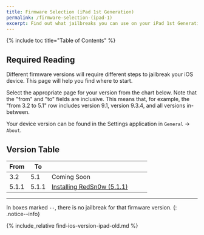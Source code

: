```yaml
---
title: Firmware Selection (iPad 1st Generation)
permalink: /firmware-selection-(ipad-1)
excerpt: Find out what jailbreaks you can use on your iPad 1st Generation
---
```


{% include toc title="Table of Contents" %}

## Required Reading

Different firmware versions will require different steps to jailbreak your iOS device. This page will help you find where to start.

Select the appropriate page for your version from the chart below. Note that the "from" and "to" fields are inclusive. This means that, for example, the "from 3.2 to 5.1" row includes version 9.1, version 9.3.4, and all versions in-between.

Your device version can be found in the Settings application in `General` -> `About`.

## Version Table

<table class="version_table">
  <colgroup>
    <col span="1" style="width: 15%;">
    <col span="1" style="width: 15%;">
    <col span="1" style="width: 70%;">
  </colgroup>
  <thead>
    <tr>
      <th>From</th>
      <th>To</th>
      <th></th>
    </tr>
  </thead>
  <tbody>
  <tr>
      <td>3.2</td>
      <td>5.1</td>
      <td>Coming Soon</td>
    </tr>
  <tr>
      <td>5.1.1</td>
      <td>5.1.1</td>
      <td><a href="installing-redsn0w-511">Installing RedSn0w (5.1.1)</a></td>
    </tr>
  </tbody>
 </table>
 
---

In boxes marked `--`, there is no jailbreak for that firmware version.
{: .notice--info}

{% include_relative find-ios-version-ipad-old.md %}
